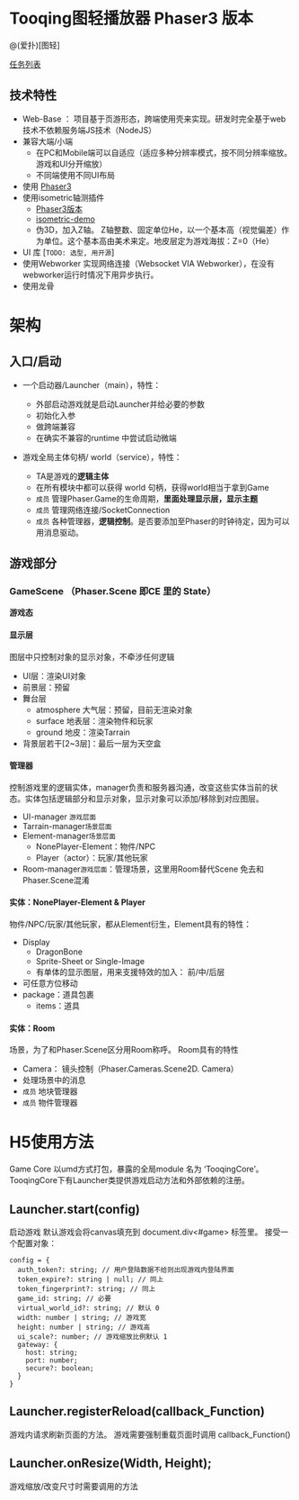 Tooqing图轻播放器 Phaser3 版本
===
@(爱扑)[图轻]

[任务列表](./TODO.md)

## 技术特性
- Web-Base ： 项目基于页游形态，跨端使用壳来实现。研发时完全基于web技术不依赖服务端JS技术（NodeJS）
- 兼容大端/小端
	- 在PC和Mobile端可以自适应（适应多种分辨率模式，按不同分辨率缩放。游戏和UI分开缩放）
	- 不同端使用不同UI布局
- 使用 [Phaser3](https://github.com/topics/phaser)
- 使用isometric轴测插件
	- [Phaser3版本](https://github.com/sebashwa/phaser3-plugin-isometric) 
	- [isometric-demo](https://github.com/mmermerkaya/phaser-isometric-demo)
	- 伪3D，加入Z轴。 Z轴整数、固定单位He，以一个基本高（视觉偏差）作为单位。这个基本高由美术来定。地皮层定为游戏海拔：Z=0（He）
- UI 库 [`TODO: 选型, 用开源`]
- 使用Webworker 实现网络连接（Websocket VIA Webworker），在没有webworker运行时情况下用异步执行。
- 使用龙骨


# 架构

## 入口/启动
- 一个启动器/Launcher（main），特性：
	- 外部启动游戏就是启动Launcher并给必要的参数
	- 初始化入参
	- 做跨端兼容
	- 在确实不兼容的runtime 中尝试启动微端

- 游戏全局主体句柄/ world（service），特性：
	- TA是游戏的**逻辑主体**
	- 在所有模块中都可以获得 world 句柄，获得world相当于拿到Game
	- `成员` 管理Phaser.Game的生命周期，**里面处理显示层，显示主题**
	- `成员` 管理网络连接/SocketConnection
	- `成员` 各种管理器，**逻辑控制**。是否要添加至Phaser的时钟待定，因为可以用消息驱动。

## 游戏部分

### GameScene （Phaser.Scene 即CE 里的 State）
**游戏态**
#### 显示层
图层中只控制对象的显示对象，不牵涉任何逻辑
- UI层：渲染UI对象
- 前景层：预留
- 舞台层
	- atmosphere 大气层：预留，目前无渲染对象
	- surface 地表层：渲染物件和玩家
	- ground 地皮：渲染Tarrain
- 背景层若干[2~3层]：最后一层为天空盒

#### 管理器
控制游戏里的逻辑实体，manager负责和服务器沟通，改变这些实体当前的状态。实体包括逻辑部分和显示对象，显示对象可以添加/移除到对应图层。  
- UI-manager `游戏层面`
- Tarrain-manager`场景层面`
- Element-manager`场景层面`
	- NonePlayer-Element：物件/NPC 
	- Player（actor）：玩家/其他玩家
- Room-manager`游戏层面`：管理场景，这里用Room替代Scene 免去和Phaser.Scene混淆

#### 实体：NonePlayer-Element & Player 
物件/NPC/玩家/其他玩家，都从Element衍生，Element具有的特性：
- Display
	- DragonBone
	- Sprite-Sheet or Single-Image
	- 有单体的显示图层，用来支援特效的加入： 前/中/后层
- 可任意方位移动
- package：道具包裹
    - items：道具
 
#### 实体：Room
场景，为了和Phaser.Scene区分用Room称呼。 Room具有的特性
- Camera： 镜头控制（Phaser.Cameras.Scene2D. Camera）
- 处理场景中的消息
- `成员` 地块管理器
- `成员` 物件管理器


# H5使用方法
Game Core 以umd方式打包，暴露的全局module 名为 ‘TooqingCore’。
TooqingCore下有Launcher类提供游戏启动方法和外部依赖的注册。

## Launcher.start(config)
启动游戏 默认游戏会将canvas填充到 document.div<#game> 标签里。
接受一个配置对象：
```
config = {
  auth_token?: string; // 用户登陆数据不给则出现游戏内登陆界面
  token_expire?: string | null; // 同上
  token_fingerprint?: string; // 同上
  game_id: string; // 必要
  virtual_world_id?: string; // 默认 0 
  width: number | string; // 游戏宽
  height: number | string; // 游戏高
  ui_scale?: number; // 游戏缩放比例默认 1
  gateway: {
    host: string;
    port: number;
    secure?: boolean;
  }
}
```

## Launcher.registerReload(callback_Function)
游戏内请求刷新页面的方法。
游戏需要强制重载页面时调用 callback_Function()

## Launcher.onResize(Width, Height);
游戏缩放/改变尺寸时需要调用的方法
